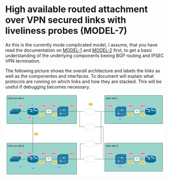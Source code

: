# High available routed attachment over VPN secured links with liveliness probes (MODEL-7)

As this is the currently mode complicated model, I assume, that you have read
the documentation on [MODEL-1](./s2s-route-based-vpn.md) and [MODEL-2](./bgp-default-route.md)
first, to get a basic understanding of the underlying components beeing BGP
routing and IPSEC VPN termination.

The following picture shows the overall architecture and labels the links as
well as the componentes and interfaces.
To document will explain what protocols are running on which links and how
they are stacked.
This will be useful if debugging becomes necessary.

![overview HA BGP VPN Full Mesh](../../resources/images/HA-BGP-VPN-full-meshed.svg)
